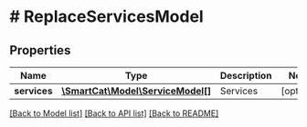 # # ReplaceServicesModel

## Properties

Name | Type | Description | Notes
------------ | ------------- | ------------- | -------------
**services** | [**\SmartCat\Model\ServiceModel[]**](ServiceModel.md) | Services | [optional]

[[Back to Model list]](../../README.md#models) [[Back to API list]](../../README.md#endpoints) [[Back to README]](../../README.md)
